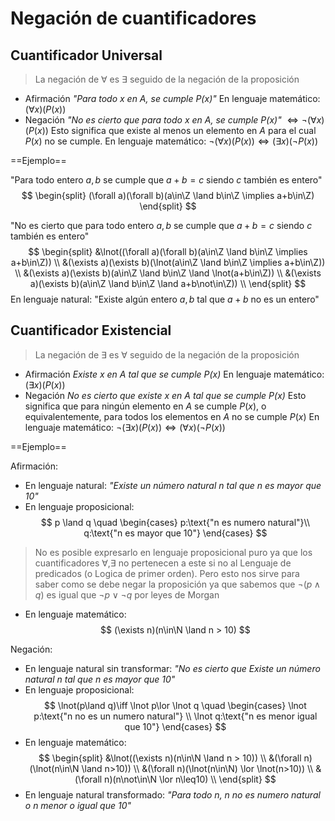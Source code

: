 # Negación de cuantificadores

## Cuantificador Universal

> La negación de $\forall$ es $\exists$ seguido de la negación de la proposición

- Afirmación *"Para todo $x$ en $A$, se cumple $P(x)$"* 
  En lenguaje matemático: $(\forall x)(P(x))$
- Negación *"No es cierto que para todo $x$ en $A$, se cumple $P(x)$"* $\iff\lnot(\forall x)(P(x))$
  Esto significa que existe al menos un elemento en $A$ para el cual $P(x)$ no se cumple.
  En lenguaje matemático: $\lnot(\forall x)(P(x)) \iff (\exists x)(\lnot P(x))$

==Ejemplo==

"Para todo entero $a,b$ se cumple que $a+b=c$ siendo $c$ también es entero"
$$
\begin{split}
(\forall a)(\forall b)(a\in\Z \land b\in\Z \implies a+b\in\Z)
\end{split}
$$

"No es cierto que para todo entero $a,b$ se cumple que $a+b=c$ siendo $c$ también es entero"
$$
\begin{split}
&\lnot((\forall a)(\forall b)(a\in\Z \land b\in\Z \implies a+b\in\Z)) \\
&(\exists a)(\exists b)(\lnot(a\in\Z \land b\in\Z \implies a+b\in\Z)) \\
&(\exists a)(\exists b)(a\in\Z \land b\in\Z \land \lnot(a+b\in\Z)) \\
&(\exists a)(\exists b)(a\in\Z \land b\in\Z \land a+b\not\in\Z)) \\
\end{split}
$$
En lenguaje natural:
"Existe algún entero $a,b$ tal que $a+b$ no es un entero"

## Cuantificador Existencial

> La negación de $\exists$ es $\forall$ seguido de la negación de la proposición

- Afirmación *Existe x en $A$ tal que se cumple $P(x)$*
  En lenguaje matemático: $(\exists x)(P(x))$
- Negación *No es cierto que existe $x$ en $A$ tal que se cumple $P(x)$*
  Esto significa que para ningún elemento en $A$ se cumple $P(x)$, o equivalentemente, para todos los elementos en $A$ no se cumple $P(x)$
  En lenguaje matemático: $\lnot(\exists x)(P(x)) \iff (\forall x)(\lnot P(x))$

==Ejemplo==

Afirmación: 

- En lenguaje natural: *"Existe un número natural n tal que n es mayor que 10"*
- En lenguaje proposicional:
$$
p \land q \quad
\begin{cases}
p:\text{"n es numero natural"}\\
q:\text{"n es mayor que 10"}
\end{cases}
$$
> No es posible expresarlo en lenguaje proposicional puro ya que los cuantificadores $\forall, \exists$ no pertenecen a este si no al Lenguaje de predicados (o Logica de primer orden). 
> Pero esto nos sirve para saber como se debe negar la proposición ya que sabemos que $\lnot(p\land q)$ es igual que $\lnot p \lor \lnot q$ por leyes de Morgan
- En lenguaje matemático:
$$
(\exists n)(n\in\N \land n > 10)
$$

Negación: 

- En lenguaje natural sin transformar: *"No es cierto que Existe un número natural n tal que n es mayor que 10"*
- En lenguaje proposicional: 
$$
\lnot(p\land q)\iff \lnot p\lor \lnot q \quad
\begin{cases}
\lnot p:\text{"n no es un numero natural"} \\
\lnot q:\text{"n es menor igual que 10"}
\end{cases}
$$
- En lenguaje matemático:
$$
\begin{split}
&\lnot((\exists n)(n\in\N \land n > 10)) \\
&(\forall n)(\lnot(n\in\N \land n>10)) \\
&(\forall n)(\lnot(n\in\N) \lor \lnot(n>10)) \\
&(\forall n)(n\not\in\N \lor n\leq10) \\
\end{split}
$$
- En lenguaje natural transformado: *"Para todo $n$, $n$ no es numero natural o $n$ menor o igual que 10"*